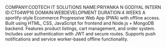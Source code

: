 COMPANY:CODTECH IT SOLUTIONS
NAME:PRIYANKA N GODIYAL
INTERN ID:CT04WP16
DOMAIN:WEBDEVELOPMENT
DURATION:4 WEEKS
A sportify-style Ecommerce Progressive Web App (PWA) with offline access.
Built using HTML, CSS, JavaScript for frontend and Node.js + MongoDB backend.
Features product listings, cart management, and order system.
Includes user authentication with JWT and secure routes.
Supports push notifications and service worker-based offline functionality.

